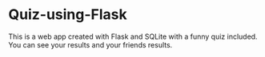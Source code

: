 # Quiz-using-Flask

This is a web app created with Flask and SQLite with a funny quiz included. You can see your results and your friends results.
